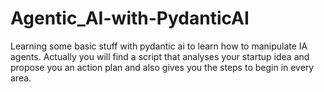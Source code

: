 # Agentic_AI-with-PydanticAI
Learning some basic stuff with pydantic ai to learn how to manipulate IA agents.
Actually you will find a script that analyses your startup idea and propose you an action plan 
and also gives you the steps to begin in every area.

